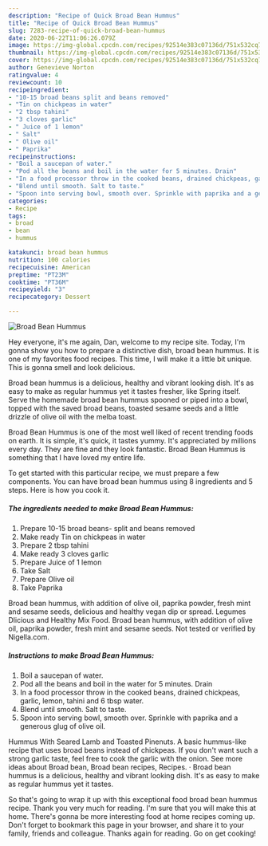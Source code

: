 ```yaml
---
description: "Recipe of Quick Broad Bean Hummus"
title: "Recipe of Quick Broad Bean Hummus"
slug: 7283-recipe-of-quick-broad-bean-hummus
date: 2020-06-22T11:06:26.079Z
image: https://img-global.cpcdn.com/recipes/92514e383c07136d/751x532cq70/broad-bean-hummus-recipe-main-photo.jpg
thumbnail: https://img-global.cpcdn.com/recipes/92514e383c07136d/751x532cq70/broad-bean-hummus-recipe-main-photo.jpg
cover: https://img-global.cpcdn.com/recipes/92514e383c07136d/751x532cq70/broad-bean-hummus-recipe-main-photo.jpg
author: Genevieve Norton
ratingvalue: 4
reviewcount: 10
recipeingredient:
- "10-15 broad beans split and beans removed"
- "Tin on chickpeas in water"
- "2 tbsp tahini"
- "3 cloves garlic"
- " Juice of 1 lemon"
- " Salt"
- " Olive oil"
- " Paprika"
recipeinstructions:
- "Boil a saucepan of water."
- "Pod all the beans and boil in the water for 5 minutes. Drain"
- "In a food processor throw in the cooked beans, drained chickpeas, garlic, lemon, tahini and 6 tbsp water."
- "Blend until smooth. Salt to taste."
- "Spoon into serving bowl, smooth over. Sprinkle with paprika and a generous glug of olive oil."
categories:
- Recipe
tags:
- broad
- bean
- hummus

katakunci: broad bean hummus 
nutrition: 100 calories
recipecuisine: American
preptime: "PT23M"
cooktime: "PT36M"
recipeyield: "3"
recipecategory: Dessert

---
```



![Broad Bean Hummus](https://img-global.cpcdn.com/recipes/92514e383c07136d/751x532cq70/broad-bean-hummus-recipe-main-photo.jpg)

Hey everyone, it's me again, Dan, welcome to my recipe site. Today, I'm gonna show you how to prepare a distinctive dish, broad bean hummus. It is one of my favorites food recipes. This time, I will make it a little bit unique. This is gonna smell and look delicious.

Broad bean hummus is a delicious, healthy and vibrant looking dish. It&#39;s as easy to make as regular hummus yet it tastes fresher, like Spring itself. Serve the homemade broad bean hummus spooned or piped into a bowl, topped with the saved broad beans, toasted sesame seeds and a little drizzle of olive oil with the melba toast.

Broad Bean Hummus is one of the most well liked of recent trending foods on earth. It is simple, it's quick, it tastes yummy. It's appreciated by millions every day. They are fine and they look fantastic. Broad Bean Hummus is something that I have loved my entire life.


To get started with this particular recipe, we must prepare a few components. You can have broad bean hummus using 8 ingredients and 5 steps. Here is how you cook it.

<!--inarticleads1-->

##### The ingredients needed to make Broad Bean Hummus:

1. Prepare 10-15 broad beans- split and beans removed
1. Make ready Tin on chickpeas in water
1. Prepare 2 tbsp tahini
1. Make ready 3 cloves garlic
1. Prepare  Juice of 1 lemon
1. Take  Salt
1. Prepare  Olive oil
1. Take  Paprika


Broad bean hummus, with addition of olive oil, paprika powder, fresh mint and sesame seeds, delicious and healthy vegan dip or spread. Legumes Dlicious and Healthy Mix Food. Broad bean hummus, with addition of olive oil, paprika powder, fresh mint and sesame seeds. Not tested or verified by Nigella.com. 

<!--inarticleads2-->

##### Instructions to make Broad Bean Hummus:

1. Boil a saucepan of water.
1. Pod all the beans and boil in the water for 5 minutes. Drain
1. In a food processor throw in the cooked beans, drained chickpeas, garlic, lemon, tahini and 6 tbsp water.
1. Blend until smooth. Salt to taste.
1. Spoon into serving bowl, smooth over. Sprinkle with paprika and a generous glug of olive oil.


Hummus With Seared Lamb and Toasted Pinenuts. A basic hummus-like recipe that uses broad beans instead of chickpeas. If you don&#39;t want such a strong garlic taste, feel free to cook the garlic with the onion. See more ideas about Broad bean, Broad bean recipes, Recipes. · Broad bean hummus is a delicious, healthy and vibrant looking dish. It&#39;s as easy to make as regular hummus yet it tastes. 

So that's going to wrap it up with this exceptional food broad bean hummus recipe. Thank you very much for reading. I'm sure that you will make this at home. There's gonna be more interesting food at home recipes coming up. Don't forget to bookmark this page in your browser, and share it to your family, friends and colleague. Thanks again for reading. Go on get cooking!
